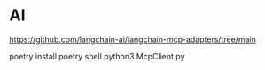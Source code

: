 # AI

https://github.com/langchain-ai/langchain-mcp-adapters/tree/main

poetry install 
poetry shell
python3 McpClient.py
